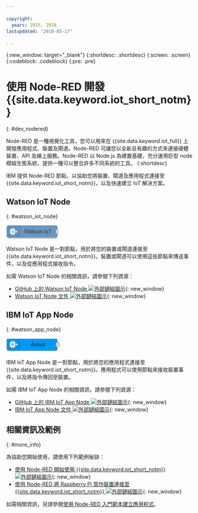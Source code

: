 ```yaml
---

copyright:
  years: 2015, 2018
lastupdated: "2018-05-17"

---
```


{:new_window: target="_blank"}
{:shortdesc: .shortdesc}
{:screen: .screen}
{:codeblock: .codeblock}
{:pre: .pre}

# 使用 Node-RED 開發 {{site.data.keyword.iot_short_notm}}
{: #dev_nodered}

Node-RED 是一種視覺化工具，您可以用來在 {{site.data.keyword.iot_full}} 上開發應用程式、裝置及閘道。Node-RED 可讓您以全新且有趣的方式來連接硬體裝置、API 及線上服務。Node-RED 以 Node.js 為建置基礎，充分運用巨型 node 模組生態系統，提供一種可以整合許多不同系統的工具。
{:shortdesc}

IBM 提供 Node-RED 節點，以協助您將裝置、閘道及應用程式連接至 {{site.data.keyword.iot_short_notm}}，以及快速建立 IoT 解決方案。


## Watson IoT Node   
{: #watson_iot_node}  

![Watson IoT Node 影像](../images/node-red-watson.png "Watson IoT Node 影像")


Watson IoT Node 是一對節點，用於將您的裝置或閘道連接至 {{site.data.keyword.iot_short_notm}}。裝置或閘道可以使用這些節點來傳送事件，以及從應用程式接收指令。

如需 Watson IoT Node 的相關資訊，請參閱下列資源：

- [GitHub 上的 Watson IoT Node ![外部鏈結圖示](../../../icons/launch-glyph.svg "外部鏈結圖示")](https://github.com/ibm-watson-iot/node-red-contrib-ibm-watson-iot){: new_window}
- [Watson IoT Node 文件 ![外部鏈結圖示](../../../icons/launch-glyph.svg "外部鏈結圖示")](https://www.npmjs.com/package/node-red-contrib-ibm-watson-iot){: new_window}


## IBM IoT App Node  
{: #watson_app_node}  


![IBM IoT App Node 影像](../images/node-red-ibmiot.png "IBM IoT App Node 影像")

IBM IoT App Node 是一對節點，用於將您的應用程式連接至 {{site.data.keyword.iot_short_notm}}。應用程式可以使用節點來接收裝置事件，以及將指令傳回至裝置。

如需 IBM IoT App Node 的相關資訊，請參閱下列資源：

- [GitHub 上的 IBM IoT App Node ![外部鏈結圖示](../../../icons/launch-glyph.svg "外部鏈結圖示")](https://github.com/ibm-watson-iot/node-red-contrib-scx-ibmiotapp){: new_window}
- [IBM IoT App Node 文件 ![外部鏈結圖示](../../../icons/launch-glyph.svg "外部鏈結圖示")](http://flows.nodered.org/node/node-red-contrib-scx-ibmiotapp){: new_window}


## 相關資訊及範例   
{: #more_info}


為協助您開始使用，請使用下列範例秘訣：
- [使用 Node-RED 開始使用 {{site.data.keyword.iot_short_notm}} ![外部鏈結圖示](../../../icons/launch-glyph.svg "外部鏈結圖示")](https://developer.ibm.com/recipes/tutorials/getting-started-with-watson-iot-platform-using-node-red/){: new_window}
- [使用 Node-RED 將 Raspberry Pi 當作裝置連接至 {{site.data.keyword.iot_short_notm}} ![外部鏈結圖示](../../../icons/launch-glyph.svg "外部鏈結圖示")](https://developer.ibm.com/recipes/tutorials/deploy-watson-iot-node-on-raspberry-pi/){: new_window}

如需相關資訊，另請參閱[使用 Node-RED 入門範本建立應用程式](https://console.ng.bluemix.net/docs/starters/Node-RED/nodered.html#nodered)。
